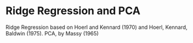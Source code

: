 # Ridge Regression and PCA

Ridge Regression based on Hoerl and Kennard (1970) and Hoerl, Kennard, Baldwin (1975). 
PCA, by Massy (1965)
